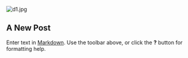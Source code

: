 ![d1.jpg]({{site.baseurl}}/images/d1.jpg)
## A New Post

Enter text in [Markdown](http://daringfireball.net/projects/markdown/). Use the toolbar above, or click the **?** button for formatting help.
